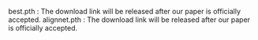 best.pth : The download link will be released after our paper is officially accepted.
alignnet.pth : The download link will be released after our paper is officially accepted.